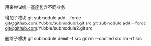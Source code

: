 <!--
 * @Name: 
 * @Description: 
 * @Author: 刘燕保
 * @Date: 2021-09-06 11:06:44
-->

用来尝试统一基座包含不同业务

增加子模块
git submodule add --force git@github.com:Yubble/submodule1.git src
git submodule add --force git@github.com:Yubble/submodule2.git src

删除子模块
git submodule deinit -f src
git rm --cached src
rm -rf src
